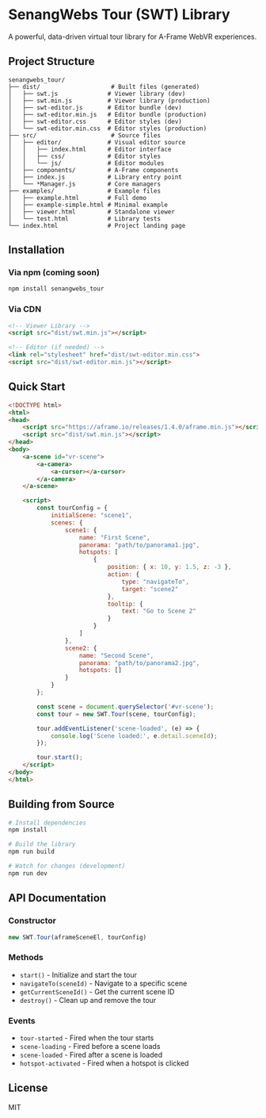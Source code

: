 # SenangWebs Tour (SWT) Library

A powerful, data-driven virtual tour library for A-Frame WebVR experiences.

## Project Structure

```
senangwebs_tour/
├── dist/                    # Built files (generated)
│   ├── swt.js              # Viewer library (dev)
│   ├── swt.min.js          # Viewer library (production)
│   ├── swt-editor.js       # Editor bundle (dev)
│   ├── swt-editor.min.js   # Editor bundle (production)
│   ├── swt-editor.css      # Editor styles (dev)
│   └── swt-editor.min.css  # Editor styles (production)
├── src/                     # Source files
│   ├── editor/             # Visual editor source
│   │   ├── index.html      # Editor interface
│   │   ├── css/            # Editor styles
│   │   └── js/             # Editor modules
│   ├── components/         # A-Frame components
│   ├── index.js            # Library entry point
│   └── *Manager.js         # Core managers
├── examples/               # Example files
│   ├── example.html        # Full demo
│   ├── example-simple.html # Minimal example
│   ├── viewer.html         # Standalone viewer
│   └── test.html           # Library tests
└── index.html              # Project landing page
```

## Installation

### Via npm (coming soon)
```bash
npm install senangwebs_tour
```

### Via CDN
```html
<!-- Viewer Library -->
<script src="dist/swt.min.js"></script>

<!-- Editor (if needed) -->
<link rel="stylesheet" href="dist/swt-editor.min.css">
<script src="dist/swt-editor.min.js"></script>
```

## Quick Start

```html
<!DOCTYPE html>
<html>
<head>
    <script src="https://aframe.io/releases/1.4.0/aframe.min.js"></script>
    <script src="dist/swt.min.js"></script>
</head>
<body>
    <a-scene id="vr-scene">
        <a-camera>
            <a-cursor></a-cursor>
        </a-camera>
    </a-scene>

    <script>
        const tourConfig = {
            initialScene: "scene1",
            scenes: {
                scene1: {
                    name: "First Scene",
                    panorama: "path/to/panorama1.jpg",
                    hotspots: [
                        {
                            position: { x: 10, y: 1.5, z: -3 },
                            action: {
                                type: "navigateTo",
                                target: "scene2"
                            },
                            tooltip: {
                                text: "Go to Scene 2"
                            }
                        }
                    ]
                },
                scene2: {
                    name: "Second Scene",
                    panorama: "path/to/panorama2.jpg",
                    hotspots: []
                }
            }
        };

        const scene = document.querySelector('#vr-scene');
        const tour = new SWT.Tour(scene, tourConfig);

        tour.addEventListener('scene-loaded', (e) => {
            console.log('Scene loaded:', e.detail.sceneId);
        });

        tour.start();
    </script>
</body>
</html>
```

## Building from Source

```bash
# Install dependencies
npm install

# Build the library
npm run build

# Watch for changes (development)
npm run dev
```

## API Documentation

### Constructor

```javascript
new SWT.Tour(aframeSceneEl, tourConfig)
```

### Methods

- `start()` - Initialize and start the tour
- `navigateTo(sceneId)` - Navigate to a specific scene
- `getCurrentSceneId()` - Get the current scene ID
- `destroy()` - Clean up and remove the tour

### Events

- `tour-started` - Fired when the tour starts
- `scene-loading` - Fired before a scene loads
- `scene-loaded` - Fired after a scene is loaded
- `hotspot-activated` - Fired when a hotspot is clicked

## License

MIT
